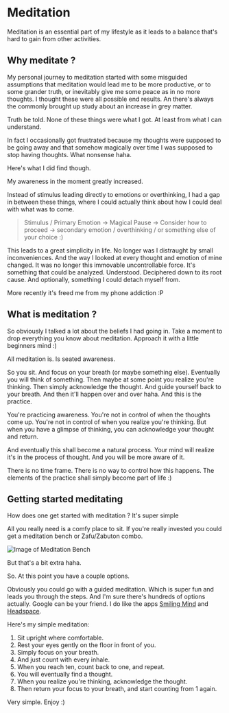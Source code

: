 # Meditation

Meditation is an essential part of my lifestyle as it leads to a balance that's hard to gain from other activities.

## Why meditate ?

My personal journey to meditation started with some misguided assumptions that meditation would lead me to be more productive, or to some grander truth, or inevitably give me some peace as in no more thoughts. I thought these were all possible end results. An there's always the commonly brought up study about an increase in grey matter.

Truth be told. None of these things were what I got. At least from what I can understand.

In fact I occasionally got frustrated because my thoughts were supposed to be going away and that somehow magically over time I was supposed to stop having thoughts. What nonsense haha.

Here's what I did find though.

My awareness in the moment greatly increased.

Instead of stimulus leading directly to emotions or overthinking, I had a gap in between these things, where I could actually think about how I could deal with what was to come.

> Stimulus / Primary Emotion -> Magical Pause -> Consider how to proceed -> secondary emotion / overthinking / or something else of your choice :)

This leads to a great simplicity in life. No longer was I distraught by small inconveniences. And the way I looked at every thought and emotion of mine changed. It was no longer this immovable uncontrollable force. It's something that could be analyzed. Understood. Deciphered down to its root cause. And optionally, something I could detach myself from.

More recently it's freed me from my phone addiction :P

## What is meditation ?

So obviously I talked a lot about the beliefs I had going in. Take a moment to drop everything you know about meditation. Approach it with a little beginners mind :)

All meditation is. Is seated awareness.

So you sit.
And focus on your breath (or maybe something else).
Eventually you will think of something.
Then maybe at some point you realize you're thinking.
Then simply acknowledge the thought.
And guide yourself back to your breath.
And then it'll happen over and over haha.
And this is the practice.

You're practicing awareness.
You're not in control of when the thoughts come up.
You're not in control of when you realize you're thinking.
But when you have a glimpse of thinking, you can acknowledge your thought and return.

And eventually this shall become a natural process.
Your mind will realize it's in the process of thought.
And you will be more aware of it.

There is no time frame. There is no way to control how this happens.
The elements of the practice shall simply become part of life :)

## Getting started meditating

How does one get started with meditation ? It's super simple

All you really need is a comfy place to sit.
If you're really invested you could get a meditation bench or Zafu/Zabuton combo.

![Image of Meditation Bench](https://upload.wikimedia.org/wikipedia/commons/thumb/2/29/Meditationsbank.jpg/512px-Meditationsbank.jpg)

But that's a bit extra haha.

So. At this point you have a couple options.

Obviously you could go with a guided meditation. Which is super fun and leads you through the steps.
And I'm sure there's hundreds of options actually. Google can be your friend.
I do like the apps [Smiling Mind](https://www.smilingmind.com.au) and [Headspace](https://www.headspace.com).

Here's my simple meditation:

1. Sit upright where comfortable.
2. Rest your eyes gently on the floor in front of you.
3. Simply focus on your breath.
4. And just count with every inhale.
5. When you reach ten, count back to one, and repeat.
6. You will eventually find a thought.
7. When you realize you're thinking, acknowledge the thought.
8. Then return your focus to your breath, and start counting from 1 again.

Very simple. Enjoy :)

